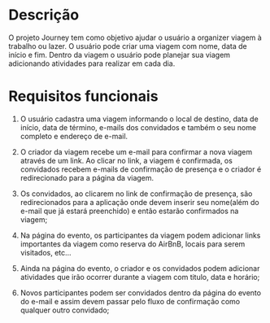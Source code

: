 # Descrição
O projeto Journey tem como objetivo ajudar o usuário a organizer viagem à trabalho ou lazer.
O usuário pode criar uma viagem com nome, data de início e fim.
Dentro da viagem o usuário pode planejar sua viagem adicionando atividades para realizar em cada dia.

# Requisitos funcionais
1. O usuário cadastra uma viagem informando o local de destino, data de início, data de término,
e-mails dos convidados e também o seu nome completo e endereço de e-mail.

2. O criador da viagem recebe um e-mail para confirmar a nova viagem através de um link. Ao clicar no link,
a viagem é confirmada, os convidados recebem e-mails de confirmação de presença e o criador é redirecionado
para a página da viagem.

3. Os convidados, ao clicarem no link de confirmação de presença, são redirecionados para a aplicação onde devem
inserir seu nome(além do e-mail que já estará preenchido) e então estarão confirmados na viagem;

4. Na página do evento, os participantes da viagem podem adicionar links importantes da viagem como reserva do
AirBnB, locais para serem visitados, etc...

5. Ainda na página do evento, o criador e os convidados podem adicionar atividades que irão ocorrer durante
a viagem com titulo, data e horário;

6. Novos participantes podem ser convidados dentro da página do evento do e-mail e assim devem passar pelo fluxo
de confirmação como qualquer outro convidado;

